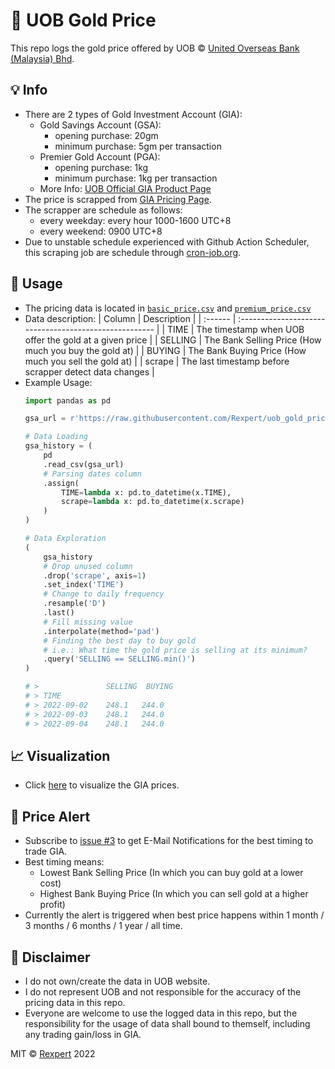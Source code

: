 # :money_with_wings: UOB Gold Price
This repo logs the gold price offered by UOB © [United Overseas Bank (Malaysia) Bhd](https://www.uob.com.my/). 

## :bulb: Info
- There are 2 types of Gold Investment Account (GIA):
  - Gold Savings Account (GSA):
    - opening purchase: 20gm
    - minimum purchase: 5gm per transaction
  - Premier Gold Account (PGA):
    - opening purchase: 1kg 
    - minimum purchase: 1kg per transaction
  - More Info: [UOB Official GIA Product Page](https://www.uob.com.my/corporate/gmim/gmim-pga.page)
- The price is scrapped from [GIA Pricing Page](https://www.uob.com.my/online-rates/gold-prices.page).
- The scrapper are schedule as follows:
  - every weekday: every hour 1000-1600 UTC+8
  - every weekend: 0900 UTC+8
- Due to unstable schedule experienced with Github Action Scheduler, this scraping job are schedule through [cron-job.org](https://cron-job.org).

## :bricks: Usage
- The pricing data is located in [`basic_price.csv`](data/basic_price.csv) and [`premium_price.csv`](data/premium_price.csv)
- Data description:
  | Column  | Description                                            |
  | :------ | :----------------------------------------------------- |
  | TIME    | The timestamp when UOB offer the gold at a given price |
  | SELLING | The Bank Selling Price (How much you buy the gold at)  |
  | BUYING  | The Bank Buying Price (How much you sell the gold at)  |
  | scrape  | The last timestamp before scrapper detect data changes |
- Example Usage: 
  ```Python
  import pandas as pd

  gsa_url = r'https://raw.githubusercontent.com/Rexpert/uob_gold_price/main/data/basic_price.csv'

  # Data Loading
  gsa_history = (
      pd
      .read_csv(gsa_url)
      # Parsing dates column
      .assign(
          TIME=lambda x: pd.to_datetime(x.TIME),
          scrape=lambda x: pd.to_datetime(x.scrape)
      )
  )

  # Data Exploration
  (
      gsa_history
      # Drop unused column
      .drop('scrape', axis=1)
      .set_index('TIME')
      # Change to daily frequency
      .resample('D')
      .last()
      # Fill missing value
      .interpolate(method='pad')
      # Finding the best day to buy gold 
      # i.e.: What time the gold price is selling at its minimum?
      .query('SELLING == SELLING.min()')
  )

  # >               SELLING  BUYING
  # > TIME
  # > 2022-09-02    248.1   244.0
  # > 2022-09-03    248.1   244.0
  # > 2022-09-04    248.1   244.0
  ```

## :chart_with_upwards_trend: Visualization
- Click [here](https://rexpert.github.io/uob_gold_price/visualization.html) to visualize the GIA prices. 

## :rotating_light: Price Alert
- Subscribe to [issue #3](https://github.com/Rexpert/uob_gold_price/issues/3) to get E-Mail Notifications for the best timing to trade GIA. 
- Best timing means:
  - Lowest Bank Selling Price (In which you can buy gold at a lower cost)
  - Highest Bank Buying Price (In which you can sell gold at a higher profit)
- Currently the alert is triggered when best price happens within 1 month / 3 months / 6 months / 1 year / all time.

## :page_facing_up: Disclaimer
- I do not own/create the data in UOB website.
- I do not represent UOB and not responsible for the accuracy of the pricing data in this repo. 
- Everyone are welcome to use the logged data in this repo, but the responsibility for the usage of data shall bound to themself, including any trading gain/loss in GIA. 

MIT &copy; [Rexpert](https://github.com/Rexpert) 2022
